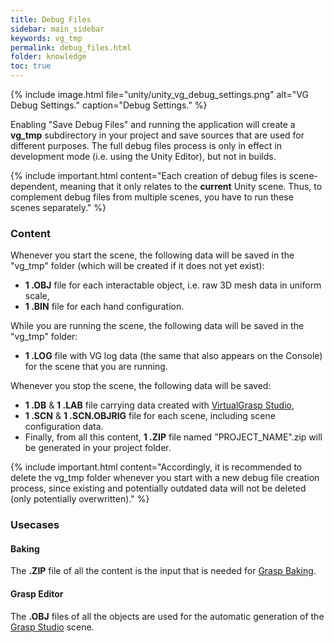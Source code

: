 ```yaml
---
title: Debug Files
sidebar: main_sidebar
keywords: vg_tmp
permalink: debug_files.html
folder: knowledge
toc: true
---
```


{% include image.html file="unity/unity_vg_debug_settings.png" alt="VG Debug Settings." caption="Debug Settings." %}

Enabling "Save Debug Files" and running the application will create a **vg_tmp** subdirectory in your project and save sources that are used for different purposes. The full debug files process is only in effect in development mode (i.e. using the Unity Editor), but not in builds.

{% include important.html content="Each creation of debug files is scene-dependent, meaning that it only relates to the **current** Unity scene. Thus, to complement debug files from multiple scenes, you have to run these scenes separately." %}

### Content

Whenever you start the scene, the following data will be saved in the "vg_tmp" folder (which will be created if it does not yet exist):
* **1 .OBJ** file for each interactable object, i.e. raw 3D mesh data in uniform scale,
* **1 .BIN** file for each hand configuration.

While you are running the scene, the following data will be saved in the "vg_tmp" folder:
* **1 .LOG** file with VG log data (the same that also appears on the Console) for the scene that you are running.

Whenever you stop the scene, the following data will be saved:
* **1 .DB** & **1 .LAB** file carrying data created with [VirtualGrasp Studio](unity_component_vggraspstudio.html),
* **1 .SCN** & **1 .SCN.OBJRIG** file for each scene, including scene configuration data.
* Finally, from all this content, **1 .ZIP** file named "PROJECT_NAME".zip will be generated in your project folder.

{% include important.html content="Accordingly, it is recommended to delete the vg_tmp folder whenever you start with a new debug file creation process, since existing and potentially outdated data will not be deleted (only potentially overwritten)." %}

<!--
### Creating the Debug Files
If properly setup, you will see similar info as below in your console:

{% include image.html file="unity/unity_vg_debug_console.png" alt="VG Baking Debug Console." caption="Console Output after Saving Debug Files." %}
-->

### Usecases

#### Baking

The **.ZIP** file of all the content is the input that is needed for [Grasp Baking](grasp_baking.html#upload-input).

#### Grasp Editor

The **.OBJ** files of all the objects are used for the automatic generation of the [Grasp Studio](unity_component_vggraspstudio.html) scene.